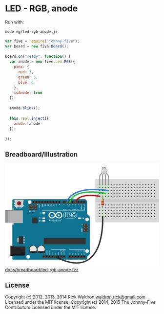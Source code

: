 <!--remove-start-->
# LED - RGB, anode

Run with:
```bash
node eg/led-rgb-anode.js
```
<!--remove-end-->

```javascript
var five = require("johnny-five");
var board = new five.Board();

board.on("ready", function() {
  var anode = new five.Led.RGB({
    pins: {
      red: 3,
      green: 5,
      blue: 6
    },
    isAnode: true
  });

  anode.blink();

  this.repl.inject({
    anode: anode
  });

});

```


## Breadboard/Illustration


![docs/breadboard/led-rgb-anode.png](breadboard/led-rgb-anode.png)
[docs/breadboard/led-rgb-anode.fzz](breadboard/led-rgb-anode.fzz)




<!--remove-start-->
## License
Copyright (c) 2012, 2013, 2014 Rick Waldron <waldron.rick@gmail.com>
Licensed under the MIT license.
Copyright (c) 2014, 2015 The Johnny-Five Contributors
Licensed under the MIT license.
<!--remove-end-->

